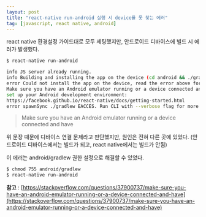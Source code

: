 ```yaml
---
layout: post
title: "react-native run-android 실행 시 device를 못 찾는 에러"
tag: [javascript, react native, android]
---
```


react native 환경설정 가이드대로 모두 세팅했지만, 안드로이드 디바이스에 빌드 시 에러가 발생했다.

~~~bash
$ react-native run-android

info JS server already running.
info Building and installing the app on the device (cd android && ./gradlew app:installDebug)...
error Could not install the app on the device, read the error above for details.
Make sure you have an Android emulator running or a device connected and have
set up your Android development environment:
https://facebook.github.io/react-native/docs/getting-started.html
error spawnSync ./gradlew EACCES. Run CLI with --verbose flag for more details.
~~~

> Make sure you have an Android emulator running or a device connected and have

위 문장 때문에 디바이스 연결 문제라고 판단했지만, 원인은 전혀 다른 곳에 있었다.
(안드로이드 디바이스에서는 빌드가 되고, react native에서는 빌드가 안됨)

이 에러는 android/gradlew 권한 설정으로 해결할 수 있었다.

~~~bash
$ chmod 755 android/gradlew
$ react-native run-android
~~~


**참고** : [https://stackoverflow.com/questions/37900737/make-sure-you-have-an-android-emulator-running-or-a-device-connected-and-have](https://stackoverflow.com/questions/37900737/make-sure-you-have-an-android-emulator-running-or-a-device-connected-and-have)
